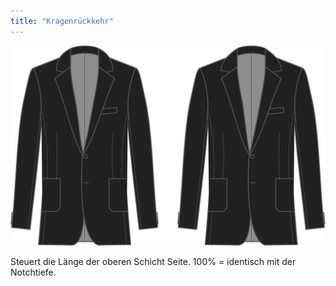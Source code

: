 ```yaml
---
title: "Kragenrückkehr"
---
```


![Kragenrückkehr](collarnotchreturn.svg)

Steuert die Länge der oberen Schicht Seite. 100% = identisch mit der Notchtiefe.




